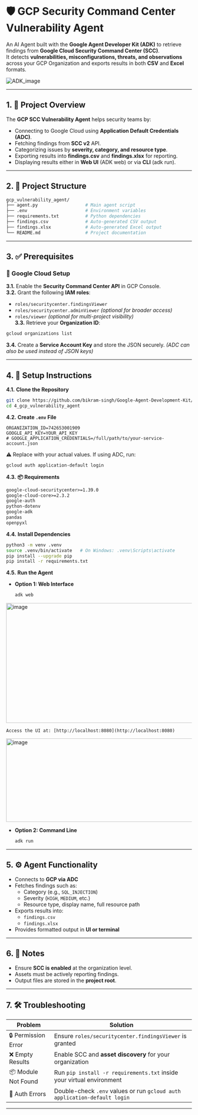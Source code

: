 # 🛡️ GCP Security Command Center Vulnerability Agent  

An AI Agent built with the **Google Agent Developer Kit (ADK)** to retrieve findings from **Google Cloud Security Command Center (SCC)**.  
It detects **vulnerabilities, misconfigurations, threats, and observations** across your GCP Organization and exports results in both **CSV** and **Excel** formats.  

![ADK_image](https://github.com/user-attachments/assets/1fd2325b-1ef7-41fb-9517-86bc93c5004f)


---

## 1. 📖 Project Overview  

The **GCP SCC Vulnerability Agent** helps security teams by:  
- Connecting to Google Cloud using **Application Default Credentials (ADC)**.  
- Fetching findings from **SCC v2** API.  
- Categorizing issues by **severity, category, and resource type**.  
- Exporting results into **findings.csv** and **findings.xlsx** for reporting.  
- Displaying results either in **Web UI** (ADK web) or via **CLI** (adk run).  

---

## 2. 📁 Project Structure  

```bash
gcp_vulnerability_agent/
├── agent.py                  # Main agent script
├── .env                      # Environment variables
├── requirements.txt          # Python dependencies
├── findings.csv              # Auto-generated CSV output
├── findings.xlsx             # Auto-generated Excel output
└── README.md                 # Project documentation
```

---

## 3. ✅ Prerequisites  

### 🔧 Google Cloud Setup  
**3.1.** Enable the **Security Command Center API** in GCP Console.  
**3.2.** Grant the following **IAM roles**:  
   - `roles/securitycenter.findingsViewer`  
   - `roles/securitycenter.adminViewer` *(optional for broader access)*  
   - `roles/viewer` *(optional for multi-project visibility)*  
**3.3.** Retrieve your **Organization ID**:  
   ```bash
   gcloud organizations list
   ```  
**3.4.** Create a **Service Account Key** and store the JSON securely. *(ADC can also be used instead of JSON keys)*  

---

## 4. 🚀 Setup Instructions  

**4.1.** **Clone the Repository**  
   ```bash
   git clone https://github.com/bikram-singh/Google-Agent-Development-Kit/tree/main/4_gcp_vulnerability_agent
   cd 4_gcp_vulnerability_agent
   ```

**4.2.** **Create `.env` File**  
   ```env
   ORGANIZATION_ID=742653001909
   GOOGLE_API_KEY=YOUR_API_KEY
   # GOOGLE_APPLICATION_CREDENTIALS=/full/path/to/your-service-account.json
   ```  
   ⚠️ Replace with your actual values. If using ADC, run:  
   ```bash
   gcloud auth application-default login
   ```
**4.3.** **📦 Requirements**  

```txt
google-cloud-securitycenter>=1.39.0
google-cloud-core>=2.3.2
google-auth
python-dotenv
google-adk
pandas
openpyxl
```
**4.4.** **Install Dependencies**  
   ```bash
   python3 -m venv .venv
   source .venv/bin/activate   # On Windows: .venv\Scripts\activate
   pip install --upgrade pip
   pip install -r requirements.txt
   ```

**4.5.** **Run the Agent**  

   - **Option 1: Web Interface**  
     ```bash
     adk web
     ```  
<img width="900" height="325" alt="image" src="https://github.com/user-attachments/assets/b2744124-c39a-4fb3-84d6-998f7c3741ba" />
 
    Access the UI at: [http://localhost:8080](http://localhost:8080)  

<img width="900" height="226" alt="image" src="https://github.com/user-attachments/assets/2cbf85a4-e3a6-4d00-a335-ad790b389dad" />

   - **Option 2: Command Line**  
     ```bash
     adk run
     ```

---

## 5. ⚙️ Agent Functionality  

- Connects to **GCP via ADC**  
- Fetches findings such as:  
  - Category (e.g., `SQL_INJECTION`)  
  - Severity (`HIGH`, `MEDIUM`, etc.)  
  - Resource type, display name, full resource path  
- Exports results into:  
  - `findings.csv`  
  - `findings.xlsx`  
- Provides formatted output in **UI or terminal**  

---

## 6. 📝 Notes  

- Ensure **SCC is enabled** at the organization level.  
- Assets must be actively reporting findings.  
- Output files are stored in the **project root**.  

---

## 7. 🛠 Troubleshooting  

| Problem              | Solution                                                                 |
|----------------------|---------------------------------------------------------------------------|
| 🔒 Permission Error  | Ensure `roles/securitycenter.findingsViewer` is granted                  |
| ❌ Empty Results     | Enable SCC and **asset discovery** for your organization                 |
| 📦 Module Not Found  | Run `pip install -r requirements.txt` inside your virtual environment    |
| 🔑 Auth Errors       | Double-check `.env` values or run `gcloud auth application-default login` |

---


